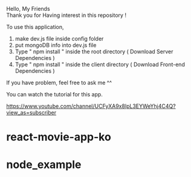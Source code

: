 Hello, My Friends  
Thank you for Having interest in this repository ! 

To use this application, 

1. make dev.js file inside config folder 
2. put mongoDB info into dev.js file 
3. Type  " npm install " inside the root directory  ( Download Server Dependencies ) 
4. Type " npm install " inside the client directory ( Download Front-end Dependencies )


If you have problem, feel free to ask me ^^ 

 You can watch the tutorial for this app.

https://www.youtube.com/channel/UCFyXA9x8lpL3EYWeYhj4C4Q?view_as=subscriber
# react-movie-app-ko
# node_example
